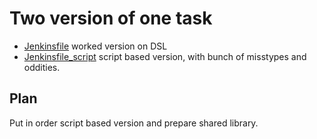 # Two version of one task

- [Jenkinsfile](./Jenkinsfile) worked version on DSL
- [Jenkinsfile_script](./Jenkinsfile_script) script based version, with bunch of misstypes and oddities.

## Plan

Put in order script based version and prepare shared library.
